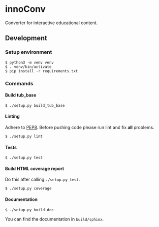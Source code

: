 # innoConv

Converter for interactive educational content.

## Development

### Setup environment

```
$ python3 -m venv venv
$ . venv/bin/activate
$ pip install -r requirements.txt
```

### Commands

#### Build tub_base

```
$ ./setup.py build_tub_base
```

#### Linting

Adhere to [PEP8](https://www.python.org/dev/peps/pep-0008/). Before pushing
code please run lint and fix **all** problems.

```
$ ./setup.py lint
```

#### Tests

```
$ ./setup.py test
```

#### Build HTML coverage report

Do this after calling `./setup.py test`.

```
$ ./setup.py coverage
```

#### Documentation

```
$ ./setup.py build_doc
```

You can find the documentation in `build/sphinx`.
